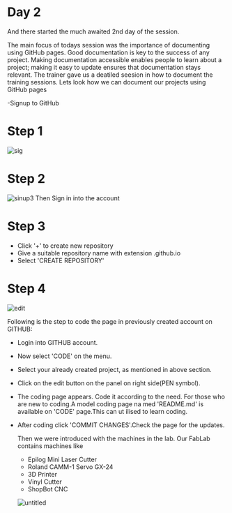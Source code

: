 # Day 2

 
   And there started the much awaited 2nd day of the session.
   
   The main focus of todays session was the importance of documenting using GitHub pages. Good documentation is key to the success of any project. Making documentation accessible enables people to learn about a project; making it easy to update ensures that documentation stays relevant. The trainer gave us a deatiled seesion in how to document the training  sessions. 
   Lets look how we can document our projects using GitHub pages
   
   
   -Signup to GitHub
   
     
   # Step 1   
  
  
  
  
  ![sig](https://user-images.githubusercontent.com/30692869/29624790-ab6cbf74-8847-11e7-995a-702ba8164ede.png)
   
   
   
   
   
   
   
   
   
   
   
   
   
   
   
   # Step 2
      
      
      
   ![sinup3](https://user-images.githubusercontent.com/30692869/29624522-ec7f9c62-8846-11e7-80f5-71c4f30799b5.png)
   Then Sign in into the account
   
   
   # Step 3
   
 - Click '+' to create new repository
 - Give a suitable repository name with extension .github.io
 - Select 'CREATE REPOSITORY'
 


  # Step 4
  
  
  ![edit](https://user-images.githubusercontent.com/30692869/29781701-b6063804-8c37-11e7-8d74-0aafb849dfbb.png)
  
Following is the step to code the page in previously created account on GITHUB:

- Login into GITHUB account.
- Now select 'CODE' on the menu.
- Select your already created project, as mentioned in above section.
- Click on the edit button on the panel on right side(PEN symbol).
- The coding page appears. Code it according to the need.
       For those who are new to coding.A model coding page na
       med 'README.md' is available on 'CODE' page.This can ut 
       ilised to learn coding.
- After coding click 'COMMIT CHANGES'.Check the page for the updates.
       
   
   
   

      
      
   
   
   
   Then we were introduced with the machines in the lab. Our FabLab contains machines like
   - Epilog Mini Laser Cutter
   - Roland CAMM-1 Servo GX-24
   - 3D Printer
   - Vinyl Cutter
   - ShopBot CNC
   
   ![untitled](https://user-images.githubusercontent.com/30692869/29597570-0c2429d6-87e1-11e7-993d-98414c42824b.png)

   
   
   
   
   
   
   
   
   
   
   
   

